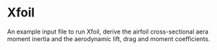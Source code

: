 # Xfoil

An example input file to run Xfoil, derive the airfoil cross-sectional aera moment inertia and the aerodynamic lift, drag and moment coefficients.
